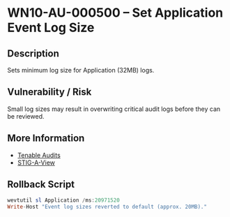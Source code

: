 # WN10-AU-000500 – Set Application Event Log Size

## Description
Sets minimum log size for Application (32MB) logs.

## Vulnerability / Risk
Small log sizes may result in overwriting critical audit logs before they can be reviewed.

## More Information
- [Tenable Audits](https://www.tenable.com/audits/items/DISA_STIG_Microsoft_Windows_10_v3r4.audit:c856a90c4f3b01eb2866026cd7556df1)
- [STIG-A-View](https://stigaview.com/products/win10/v3r1/WN10-AU-000500/)

## Rollback Script

```powershell
wevtutil sl Application /ms:20971520
Write-Host "Event log sizes reverted to default (approx. 20MB)."
```
